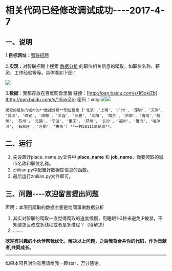 # 相关代码已经修改调试成功----2017-4-7 #

## 一、说明 ##

1.**目标网址**：[智联招聘](http://www.zhaopin.com/)

2.**实现**：对智联招聘上搜索 [数据分析](http://sou.zhaopin.com/jobs/searchresult.ashx?jl=%E5%8C%97%E4%BA%AC&kw=%E6%95%B0%E6%8D%AE%E5%88%86%E6%9E%90&sm=0&p=1) 的职位相关信息的爬取，如职位名称、薪资、工作经验等等。具体看如下图：

![](http://i.imgur.com/0BYnbZd.png)

3.**数据**：我都存放在百度网盘里面 链接：[http://pan.baidu.com/s/1i5okiZb](http://pan.baidu.com/s/1i5okiZb) 密码：xnig
	![](http://i.imgur.com/JcN9g3f.png)![](http://i.imgur.com/Lapfys1.png)

	爬取的是热门城市的**数据分析**职位信息 ['北京','上海', '广州', '深圳', '天津', '武汉', '西安', '成都', '大连', '长春', '沈阳', '南京', '济南', '青岛','杭州', '苏州', '无锡', '宁波', '重庆', '郑州', '长沙', '福州', '厦门', '哈尔滨', '石家庄', '合肥', '惠州'] **一共50111条记录**。
## 二、运行 ##
1. 先设置好place_name.py文件中 **place_name** 和 **job_name**，你要爬取的城市名称和职位名称。
2. zhilian.py中配置好数据库信息的函数。
3. 最后运行zhilian.py文件即可。 

## 三、问题----欢迎留言提出问题 ##

声明：本项目爬取的数据主要是给同事做数据分析

1. 其实对智联的爬取一直觉得爬取的速度很慢，用睡眠1-3秒来避免IP被禁，不知道怎么改成多线程或者是多进程？（待解决）
2. ........
 
**欢迎有兴趣的小伙伴帮我优化，解决以上问题，之后我将合并你的代码，作为贡献者,共同成长。**


----------
如果本项目对你有用请给我一颗star，万分感谢。